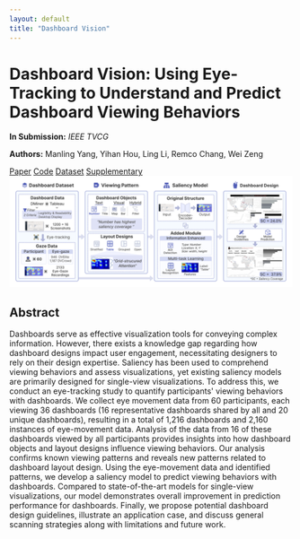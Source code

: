 ```yaml
---
layout: default
title: "Dashboard Vision"
---
```


<div class="title-section">
  <h1>Dashboard Vision: Using Eye-Tracking to Understand and Predict Dashboard Viewing Behaviors</h1>
  
  <div class="paper-meta">
    <p><strong>In Submission:</strong> <em>IEEE TVCG</em></p>
    <p><strong>Authors:</strong> Manling Yang, Yihan Hou, Ling Li, Remco Chang, Wei Zeng</p>
  </div>

  <div class="nav-buttons">
    <a href="https://manlingyang123.github.io/Dashboard-Vision/" class="nav-button">Paper</a>
    <a href="https://manlingyang123.github.io/Dashboard-Vision/" class="nav-button">Code</a>
    <a href="https://manlingyang123.github.io/Dashboard-Vision/" class="nav-button">Dataset</a>
    <a href="https://manlingyang123.github.io/Dashboard-Vision/" class="nav-button">Supplementary</a>
  </div>
</div>

<div class="pipeline-image">
  <img src="pipeline.png" alt="Research Pipeline">
</div>

## Abstract

Dashboards serve as effective visualization tools for conveying complex information. However, there exists a knowledge gap regarding how dashboard designs impact user engagement, necessitating designers to rely on their design expertise. Saliency has been used to comprehend viewing behaviors and assess visualizations, yet existing saliency models are primarily designed for single-view visualizations. To address this, we conduct an eye-tracking study to quantify participants' viewing behaviors with dashboards. We collect eye movement data from 60 participants, each viewing 36 dashboards (16 representative dashboards shared by all and 20 unique dashboards), resulting in a total of 1,216 dashboards and 2,160 instances of eye-movement data. Analysis of the data from 16 of these dashboards viewed by all participants provides insights into how dashboard objects and layout designs influence viewing behaviors. Our analysis confirms known viewing patterns and reveals new patterns related to dashboard layout design. Using the eye-movement data and identified patterns, we develop a saliency model to predict viewing behaviors with dashboards. Compared to state-of-the-art models for single-view visualizations, our model demonstrates overall improvement in prediction performance for dashboards. Finally, we propose potential dashboard design guidelines, illustrate an application case, and discuss general scanning strategies along with limitations and future work.
